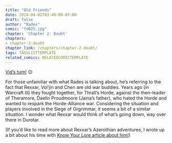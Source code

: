```yaml
---
title: "Old Friends"
date: 2014-04-02T03:49:00-07:00
draft: false
author: "Rades"
comic: "fd025.jpg"
chapter: 'Chapter 2: Doubt'
chapters:
- chapter-2-doubt
chapter_link: /chapters/chapter-2-doubt/
tags: TAGSLISTTEMPLATE
related_comics: RELATEDCOMICTEMPLATE
---
```


[Vid’s turn!](http://wowhead.com/item=20569)  😉


For those unfamiliar with what Rades is talking about, he’s referring to the fact that Rexxar, Vol’jin and Chen are old war buddies. Years ago (in Warcraft III) they fought together, for Thrall’s Horde, against the then-leader of Theramore, Daelin Proudmoore (Jaina’s father), who hated the Horde and wanted to respark the Horde-Alliance war. Considering the situation and players involved in the Siege of Orgrimmar, it seems a bit of a similar situation. I wonder what Rexxar would think of what’s going down, way over there in Durotar. 


(If you’d like to read more about Rexxar’s Azerothian adventures, I wrote up a bit about his time with [Know Your Lore article about him!](http://wow.joystiq.com/2007/06/14/know-your-lore-rexxar/))

